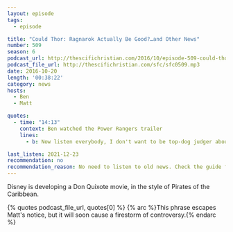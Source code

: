 ```yaml
---
layout: episode
tags:
  - episode

title: "Could Thor: Ragnarok Actually Be Good?…and Other News"
number: 509
season: 6
podcast_url: http://thescifichristian.com/2016/10/episode-509-could-thor-ragnarok-actually-be-good-and-other-news/
podcast_file_url: http://thescifichristian.com/sfc/sfc0509.mp3
date: 2016-10-20
length: '00:38:22'
category: news
hosts:
  - Ben
  - Matt

quotes:
  - time: "14:13"
    context: Ben watched the Power Rangers trailer
    lines:
      - b: Now listen everybody, I don't want to be top-dog judger about this, but this looks like crap.

last_listen: 2021-12-23
recommendation: no
recommendation_reason: No need to listen to old news. Check the guide for what's interesting in hindsight.
---
```


Disney is developing a Don Quixote movie, in the style of Pirates of the Caribbean.

{% quotes podcast_file_url, quotes[0] %}
{% arc %}This phrase escapes Matt's notice, but it will soon cause a firestorm of controversy.{% endarc %}
